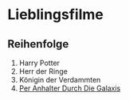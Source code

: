 # Lieblingsfilme 

## Reihenfolge
1. Harry Potter 
2. Herr der Ringe
3. Königin der Verdammten
4. [Per Anhalter Durch Die Galaxis](/filme/perAnhalterDurchDieGalaxis.md)
